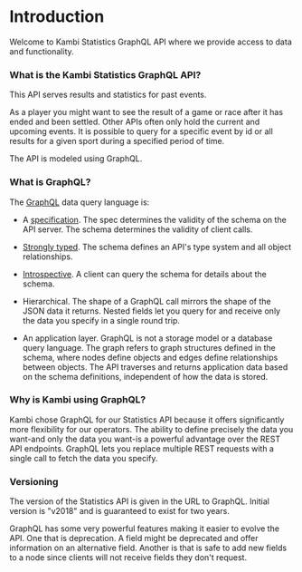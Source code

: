 # Introduction

Welcome to Kambi Statistics GraphQL API where we provide access to data
and functionality.

### What is the Kambi Statistics GraphQL API?

This API serves results and statistics for past events.

As a player you might want to see the result of a game or race after it
has ended and been settled. Other APIs often only hold the current and
upcoming events. It is possible to query for a specific event by id or
all results for a given sport during a specified period of time.

The API is modeled using GraphQL.


### What is GraphQL?
The [GraphQL](http://graphql.org/) data query language is:

- A [specification](http://facebook.github.io/graphql/).
  The spec determines the validity of the schema on the API server.
  The schema determines the validity of client calls.

- [Strongly typed](http://graphql.org/learn/schema/).
  The schema defines an API's type system and all object relationships.

- [Introspective](http://graphql.org/learn/introspection/).
  A client can query the schema for details about the schema.

- Hierarchical. The shape of a GraphQL call mirrors the shape of the JSON
  data it returns. Nested fields let you query for and receive only the
  data you specify in a single round trip.

- An application layer. GraphQL is not a storage model or a database
  query language. The graph refers to graph structures defined in the
  schema, where nodes define objects and edges define relationships
  between objects. The API traverses and returns application data based
  on the schema definitions, independent of how the data is stored.

### Why is Kambi using GraphQL?
Kambi chose GraphQL for our Statistics API because it offers significantly
more flexibility for our operators. The ability to define precisely the
data you want-and only the data you want-is a powerful advantage over
the REST API endpoints. GraphQL lets you replace multiple REST requests
with a single call to fetch the data you specify.


### Versioning
The version of the Statistics API is given in the URL to GraphQL.
Initial version is "v2018" and is guaranteed to exist for two years.

GraphQL has some very powerful features making it easier to evolve the API.
One that is deprecation. A field might be deprecated and offer information
on an alternative field. Another is that is safe to add new fields to a node
since clients will not receive fields they don't request.

